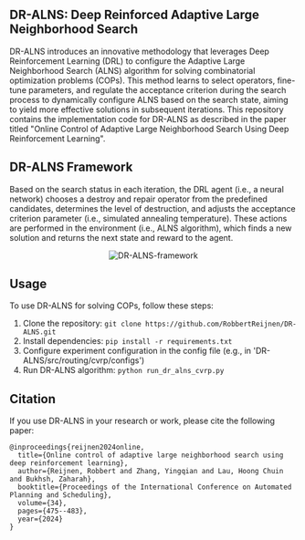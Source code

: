 ## DR-ALNS: Deep Reinforced Adaptive Large Neighborhood Search

DR-ALNS introduces an innovative methodology that leverages Deep Reinforcement Learning (DRL) to configure the Adaptive Large Neighborhood Search (ALNS) algorithm for solving combinatorial optimization problems (COPs). This method learns to select operators, fine-tune parameters, and regulate the acceptance criterion during the search process to dynamically configure ALNS based on the search state, aiming to yield more effective solutions in subsequent iterations. This repository contains the implementation code for DR-ALNS as described in the paper titled "Online Control of Adaptive Large Neighborhood Search Using Deep Reinforcement Learning".

## DR-ALNS Framework

Based on the search status in each iteration, the DRL agent (i.e., a neural network) chooses a destroy and repair operator from the predefined candidates, determines the level of destruction, and adjusts the acceptance criterion parameter (i.e., simulated annealing temperature). These actions are performed in the environment (i.e., ALNS algorithm), which finds a new solution and returns the next state and reward to the agent.

<div style="text-align:center;">
  <img src="https://github.com/RobbertReijnen/DR-ALNS/assets/53526789/5654a71a-3972-4d91-9ce0-86d83faa21d3" alt="DR-ALNS-framework" style="max-width:50%; max-height:50%;">
</div>


## Usage

To use DR-ALNS for solving COPs, follow these steps:

1. Clone the repository: `git clone https://github.com/RobbertReijnen/DR-ALNS.git`
2. Install dependencies: `pip install -r requirements.txt`
3. Configure experiment configuration in the config file (e.g., in 'DR-ALNS/src/routing/cvrp/configs')
4. Run DR-ALNS algorithm: `python run_dr_alns_cvrp.py`

## Citation

If you use DR-ALNS in your research or work, please cite the following paper:

```
@inproceedings{reijnen2024online,
  title={Online control of adaptive large neighborhood search using deep reinforcement learning},
  author={Reijnen, Robbert and Zhang, Yingqian and Lau, Hoong Chuin and Bukhsh, Zaharah},
  booktitle={Proceedings of the International Conference on Automated Planning and Scheduling},
  volume={34},
  pages={475--483},
  year={2024}
}
```
